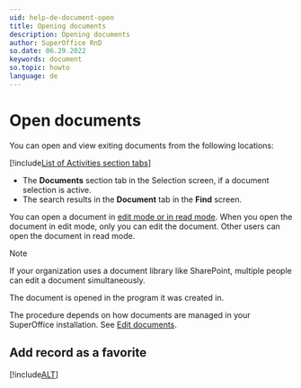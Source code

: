 ```yaml
---
uid: help-de-document-open
title: Opening documents
description: Opening documents
author: SuperOffice RnD
so.date: 06.29.2022
keywords: document
so.topic: howto
language: de
---
```


# Open documents

You can open and view exiting documents from the following locations:

<!-- markdownlint-disable MD032 -->
[!include[List of Activities section tabs](../../learn/includes/list-activities-section-tabs.md)]
* The **Documents** section tab in the Selection screen, if a document selection is active.
* The search results in the **Document** tab in the **Find** screen.
<!-- markdownlint-restore -->

You can open a document in [edit mode or in read mode][1]. When you open the document in edit mode, only you can edit the document. Other users can open the document in read mode.

> [!NOTE]
> If your organization uses a document library like SharePoint, multiple people can edit a document simultaneously.

The document is opened in the program it was created in.

The procedure depends on how documents are managed in your SuperOffice installation. See [Edit documents][2].

## Add record as a favorite

[!include[ALT](../../learn/includes/howto-add-favorite.md)]

<!-- Referenced links -->
[1]: lock.md
[2]: edit.md

<!-- Referenced images -->

